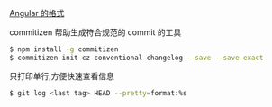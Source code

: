[Angular 的格式](https://blog.csdn.net/peterxiaoq/article/details/76144288)

commitizen 帮助生成符合规范的 commit 的工具

``` bash
$ npm install -g commitizen
$ commitizen init cz-conventional-changelog --save --save-exact
```

只打印单行,方便快速查看信息

```bash
$ git log <last tag> HEAD --pretty=format:%s
```